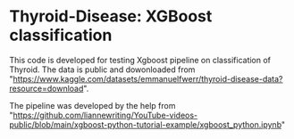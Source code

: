 # Thyroid-Disease: XGBoost classification

This code is developed for testing Xgboost pipeline on classification of Thyroid. The data is public and dowonloaded from "https://www.kaggle.com/datasets/emmanuelfwerr/thyroid-disease-data?resource=download".

The pipeline was developed by the help from "https://github.com/liannewriting/YouTube-videos-public/blob/main/xgboost-python-tutorial-example/xgboost_python.ipynb"
